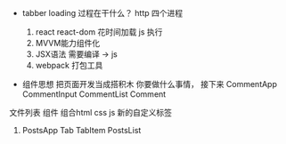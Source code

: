 - tabber  loading  过程在干什么？
  http 四个进程  
    1. react  react-dom  花时间加载  js 执行
    2. MVVM能力组件化
    3. JSX语法 需要编译   -> js  
    4. webpack  打包工具

- 组件思想 把页面开发当成搭积木
  你要做什么事情， 接下来 CommentApp
  CommentInput 
  CommentList
    Comment


文件列表 
组件 组合html  css js  新的自定义标签<PostsApp>
1. PostsApp
  Tab
    TabItem
  PostsList
    